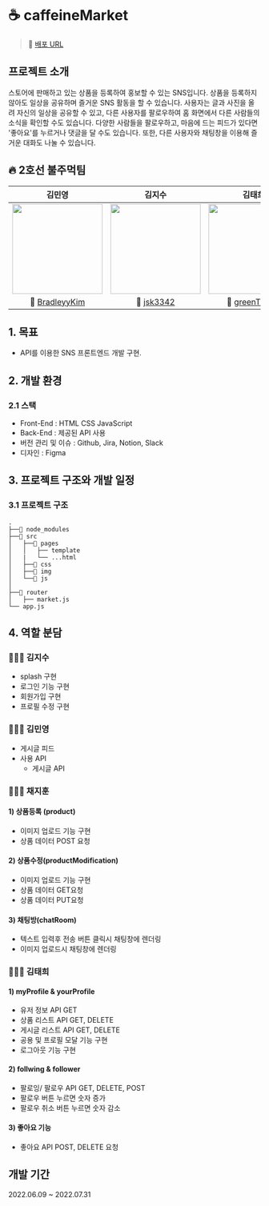 # ☕️ caffeineMarket

> 🧷 <a href="https://secondlinefirefist.github.io/caffeineMarket/src/pages/socialLogin.html">배포 URL</a>

## **프로젝트 소개**

스토어에 판매하고 있는 상품을 등록하여 홍보할 수 있는 SNS입니다.
상품을 등록하지 않아도 일상을 공유하며 즐거운 SNS 활동을 할 수 있습니다.
사용자는 글과 사진을 올려 자신의 일상을 공유할 수 있고,
다른 사용자를 팔로우하여 홈 화면에서 다른 사람들의 소식을 확인할 수도 있습니다.
다양한 사람들을 팔로우하고, 마음에 드는 피드가 있다면 '좋아요'를 누르거나 댓글을 달 수도 있습니다.
또한, 다른 사용자와 채팅창을 이용해 즐거운 대화도 나눌 수 있습니다.

## :fire: 2호선 불주먹팀

|김민영|김지수|김태희|채지훈|
|:-----------:|:-----------:|:-----------:|:-----------:|
| <img width="180px" src="https://user-images.githubusercontent.com/101693495/180898054-cf7cbf5c-0476-402b-b7bd-a088ffd6d126.jpg">| <img width="180px" src="https://user-images.githubusercontent.com/101693495/180899475-794fd51c-cef7-4154-b452-aeda89dd6f09.png"> | <img width="180px" src="https://user-images.githubusercontent.com/101693495/180899712-35607b00-3b6f-408d-8f7f-568a60072be9.jpg"> |<img width="180px" src="https://user-images.githubusercontent.com/101693495/180897571-3f123fcb-517b-4c82-83be-af644a98c973.jpg">|
|🔗 <a href="https://github.com/BradleyyKim">BradleyyKim</a>|🔗 <a href= "https://github.com/jsk3342">jsk3342</a>|🔗 <a href="https://github.com/greenT-Hee">greenT-Hee</a>|<a href ="https://github.com/jihoon-chae">🔗 jihoon-chae</a>|



## 1. 목표
- API를 이용한 SNS 프론트엔드 개발 구현.


## 2. 개발 환경 

### 2.1 스택
* Front-End : HTML CSS JavaScript
* Back-End : 제공된 API 사용
* 버전 관리 및 이슈 : Github, Jira, Notion, Slack
* 디자인 : Figma

## 3. 프로젝트 구조와 개발 일정
### 3.1 프로젝트 구조
```
.
├──📁 node_modules
├──📁 src
│   ├──📁 pages
│   │   ├── template
│   |   └── ...html
│   ├──📁 css
│   ├──📁 img
│   └──📁 js
│      
├──📁 router
│   ├── market.js
└── app.js
```

## 4. 역할 분담

### 👨🏻‍🚒 김지수
- splash 구현
- 로그인 기능 구현
- 회원가입 구현
- 프로필 수정 구현

### 👨🏻‍🚒 김민영
- 게시글 피드
- 사용 API
   - 게시글 API

### 👨🏻‍🚒 채지훈
#### 1) 상품등록 (product)

- 이미지 업로드 기능 구현
- 상품 데이터 POST 요청

#### 2) 상품수정(productModification)

- 이미지 업로드 기능 구현
- 상품 데이터 GET요청
- 상품 데이터 PUT요청

#### 3) 채팅방(chatRoom) 

- 텍스트 입력후 전송 버튼 클릭시 채팅창에 렌더링
- 이미지 업로드시 채팅창에 렌더링

### 👷🏻‍♀️ 김태희
#### 1)  myProfile & yourProfile 
- 유저 정보 API GET 
- 상품 리스트 API GET, DELETE
- 게시글 리스트 API GET, DELETE
- 공용 및 프로필 모달  기능 구현
- 로그아웃 기능 구현

#### 2) follwing & follower
- 팔로잉/ 팔로우 API GET, DELETE, POST
- 팔로우 버튼 누르면 숫자 증가  
- 팔로우 취소 버튼 누르면 숫자 감소

#### 3) 좋아요 기능 
- 좋아요 API POST, DELETE 요청

## 개발 기간
2022.06.09 ~ 2022.07.31
